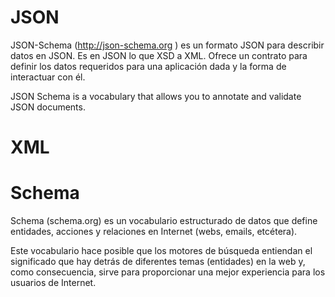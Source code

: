 # JSON

JSON-Schema (http://json-schema.org ) es un formato JSON para describir datos en JSON. Es en JSON lo que XSD a XML. Ofrece un contrato para definir los datos requeridos para una aplicación dada y la forma de interactuar con él.

JSON Schema is a vocabulary that allows you to annotate and validate JSON documents.


# XML


# Schema

Schema (schema.org) es un vocabulario estructurado de datos que define entidades, acciones y relaciones en Internet (webs, emails, etcétera). 

Este vocabulario hace posible que los motores de búsqueda entiendan el significado que hay detrás de diferentes temas (entidades) en la web y, como consecuencia, sirve para proporcionar una mejor experiencia para los usuarios de Internet. 